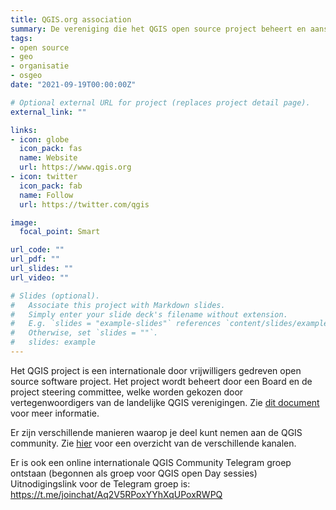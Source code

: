 ```yaml
---
title: QGIS.org association
summary: De vereniging die het QGIS open source project beheert en aanstuurt.  
tags:
- open source
- geo
- organisatie
- osgeo
date: "2021-09-19T00:00:00Z"

# Optional external URL for project (replaces project detail page).
external_link: ""

links:
- icon: globe
  icon_pack: fas
  name: Website
  url: https://www.qgis.org
- icon: twitter
  icon_pack: fab
  name: Follow
  url: https://twitter.com/qgis

image:
  focal_point: Smart

url_code: ""
url_pdf: ""
url_slides: ""
url_video: ""

# Slides (optional).
#   Associate this project with Markdown slides.
#   Simply enter your slide deck's filename without extension.
#   E.g. `slides = "example-slides"` references `content/slides/example-slides.md`.
#   Otherwise, set `slides = ""`.
#   slides: example
---
```


Het QGIS project is een internationale door vrijwilligers gedreven open source software project. Het project wordt beheert door een Board en de project steering committee, welke worden gekozen door vertegenwoordigers van de landelijke QGIS verenigingen. Zie [dit document](https://www.qgis.org/en/site/getinvolved/governance/governance.html) voor meer informatie.

Er zijn verschillende manieren waarop je deel kunt nemen aan de QGIS community. Zie [hier](https://www.qgis.org/en/site/getinvolved/governance/governance.html) voor een overzicht van de verschillende kanalen.

Er is ook een online internationale QGIS Community Telegram groep ontstaan (begonnen als groep voor QGIS open Day sessies) Uitnodigingslink voor de Telegram groep is: https://t.me/joinchat/Aq2V5RPoxYYhXqUPoxRWPQ
